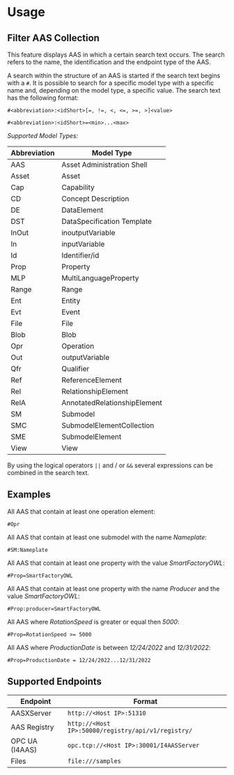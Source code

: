 # Usage

## Filter AAS Collection
This feature displays AAS in which a certain search text occurs. The search refers to the name, the identification and the endpoint type of the AAS.

A search within the structure of an AAS is started if the search text begins with a `#`. It is possible to search for a specific model type with a specific name and, depending on the model type, a specific value. The search text has the following format:

`#<abbreviation>:<idShort>[=, !=, <, <=, >=, >]<value>`
 
`#<abbreviation>:<idShort>=<min>...<max>`

*Supported Model Types:*

   | Abbreviation | Model Type                   |
   | ------------ | ---------------------------- |
   | AAS          | Asset Administration Shell   |
   | Asset        | Asset                        |
   | Cap          | Capability                   |
   | CD           | Concept Description          |
   | DE           | DataElement                  |
   | DST          | DataSpecification Template   |
   | InOut        | inoutputVariable             |
   | In           | inputVariable                |
   | Id           | Identifier/id                |
   | Prop         | Property                     |
   | MLP          | MultiLanguageProperty        |
   | Range        | Range                        |
   | Ent          | Entity                       |
   | Evt          | Event                        |
   | File         | File                         |
   | Blob         | Blob                         |
   | Opr          | Operation                    |
   | Out          | outputVariable               |
   | Qfr          | Qualifier                    |
   | Ref          | ReferenceElement             |
   | Rel          | RelationshipElement          |
   | RelA         | AnnotatedRelationshipElement |
   | SM           | Submodel                     |
   | SMC          | SubmodelElementCollection    |
   | SME          | SubmodelElement              |
   | View         | View                         |

By using the logical operators `||` and / or `&&` several expressions can be combined in the search text.

## Examples
All AAS that contain at least one operation element:

`#Opr`

All AAS that contain at least one submodel with the name *Nameplate*:

`#SM:Nameplate`

All AAS that contain at least one property with the value *SmartFactoryOWL*:

`#Prop=SmartFactoryOWL`

All AAS that contain at least one property with the name *Producer* and the value *SmartFactoryOWL*:

`#Prop:producer=SmartFactoryOWL`

All AAS where *RotationSpeed* is greater or equal then *5000*:

`#Prop=RotationSpeed >= 5000`

All AAS where *ProductionDate* is between *12/24/2022* and *12/31/2022*:

`#Prop=ProductionDate = 12/24/2022...12/31/2022`

## Supported Endpoints

| Endpoint       | Format                                                           |
| -------------- | ---------------------------------------------------------------- |
| AASXServer     | `http://<Host IP>:51310`                                         |
| AAS Registry   | `http://<Host IP>:50000/registry/api/v1/registry/`               |
| OPC UA (I4AAS) | `opc.tcp://<Host IP>:30001/I4AASServer`                     |
| Files          | `file:///samples`                                                |
